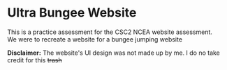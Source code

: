# Ultra Bungee Website

This is a practice assessment for the CSC2 NCEA website assessment.  
We were to recreate a website for a bungee jumping website

**Disclaimer:** The website's UI design was not made up by me. I do no take credit for this ~~trash~~